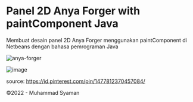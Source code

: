 # Panel 2D Anya Forger with paintComponent Java
Membuat desain panel 2D Anya Forger menggunakan paintComponent di Netbeans dengan bahasa pemrograman Java

![anya-forger](https://user-images.githubusercontent.com/98678219/198231186-77e18dce-6fa9-4058-b402-68fb638e4569.jpg)

![image](https://user-images.githubusercontent.com/98678219/198233069-c27d0453-5fb3-421c-9ac7-8a451cdff554.png)

source: https://id.pinterest.com/pin/1477812370457084/

©2022 - Muhammad Syaman
